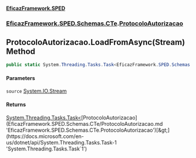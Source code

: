 #### [EficazFramework.SPED](EficazFrameworkSPED.md 'EficazFramework SPED')
### [EficazFramework.SPED.Schemas.CTe](EficazFramework.SPED.Schemas.CTe.md 'EficazFramework.SPED.Schemas.CTe').[ProtocoloAutorizacao](EficazFramework.SPED.Schemas.CTe/ProtocoloAutorizacao.md 'EficazFramework.SPED.Schemas.CTe.ProtocoloAutorizacao')

## ProtocoloAutorizacao.LoadFromAsync(Stream) Method

```csharp
public static System.Threading.Tasks.Task<EficazFramework.SPED.Schemas.CTe.ProtocoloAutorizacao> LoadFromAsync(System.IO.Stream source);
```
#### Parameters

<a name='EficazFramework.SPED.Schemas.CTe.ProtocoloAutorizacao.LoadFromAsync(System.IO.Stream).source'></a>

`source` [System.IO.Stream](https://docs.microsoft.com/en-us/dotnet/api/System.IO.Stream 'System.IO.Stream')

#### Returns
[System.Threading.Tasks.Task&lt;](https://docs.microsoft.com/en-us/dotnet/api/System.Threading.Tasks.Task-1 'System.Threading.Tasks.Task`1')[ProtocoloAutorizacao](EficazFramework.SPED.Schemas.CTe/ProtocoloAutorizacao.md 'EficazFramework.SPED.Schemas.CTe.ProtocoloAutorizacao')[&gt;](https://docs.microsoft.com/en-us/dotnet/api/System.Threading.Tasks.Task-1 'System.Threading.Tasks.Task`1')